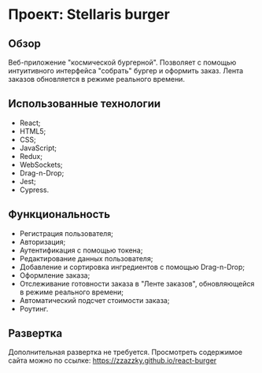# Проект: Stellaris burger

## Обзор

Веб-приложение "космической бургерной". Позволяет с помощью интуитивного интерфейса "собрать" бургер и оформить заказ.
Лента заказов обновляется в режиме реального времени.

## Использованные технологии

- React;
- HTML5;
- CSS;
- JavaScript;
- Redux;
- WebSockets;
- Drag-n-Drop;
- Jest;
- Cypress.

## Функциональность

- Регистрация пользователя;
- Авторизация;
- Аутентификация с помощью токена;
- Редактирование данных пользователя;
- Добавление и сортировка ингредиентов с помощью Drag-n-Drop;
- Оформление заказа;
- Отслеживание готовности заказа в "Ленте заказов", обновляющейся в режиме реального времени;
- Автоматический подсчет стоимости заказа;
- Роутинг.

## Развертка

Дополнительная развертка не требуется.
Просмотреть содержимое сайта можно по ссылке: https://zzazzky.github.io/react-burger
